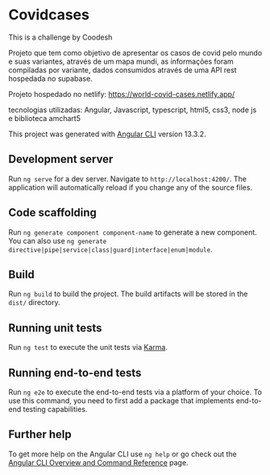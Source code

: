 # Covidcases

This is a challenge by Coodesh

Projeto que tem como objetivo de apresentar os casos de covid pelo mundo e suas variantes, através de um mapa mundi, as informações foram compiladas por variante, dados consumidos através de uma API rest hospedada no supabase.

Projeto hospedado no netlify: https://world-covid-cases.netlify.app/

tecnologias utilizadas: Angular, Javascript, typescript, html5, css3, node js e biblioteca amchart5



This project was generated with [Angular CLI](https://github.com/angular/angular-cli) version 13.3.2.



## Development server

Run `ng serve` for a dev server. Navigate to `http://localhost:4200/`. The application will automatically reload if you change any of the source files.

## Code scaffolding

Run `ng generate component component-name` to generate a new component. You can also use `ng generate directive|pipe|service|class|guard|interface|enum|module`.

## Build

Run `ng build` to build the project. The build artifacts will be stored in the `dist/` directory.

## Running unit tests

Run `ng test` to execute the unit tests via [Karma](https://karma-runner.github.io).

## Running end-to-end tests

Run `ng e2e` to execute the end-to-end tests via a platform of your choice. To use this command, you need to first add a package that implements end-to-end testing capabilities.

## Further help

To get more help on the Angular CLI use `ng help` or go check out the [Angular CLI Overview and Command Reference](https://angular.io/cli) page.
